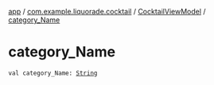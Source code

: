 [app](../../index.md) / [com.example.liquorade.cocktail](../index.md) / [CocktailViewModel](index.md) / [category_Name](./category_-name.md)

# category_Name

`val category_Name: `[`String`](https://kotlinlang.org/api/latest/jvm/stdlib/kotlin/-string/index.html)